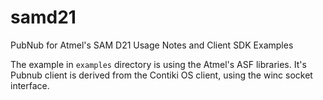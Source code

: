 # samd21
PubNub for Atmel's SAM D21 Usage Notes and Client SDK Examples

The example in `examples` directory is using the Atmel's ASF libraries. 
It's Pubnub client is derived from the Contiki OS client, using the winc socket interface.
